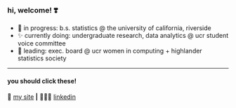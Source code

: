 ### hi, welcome! ❣️


- 🌱  in progress: b.s. statistics @ the university of california, riverside
- ✨ currently doing: undergraduate research, data analytics @ ucr student voice committee
- 🍄 leading: exec. board @ ucr women in computing + highlander statistics society
---


#### you should click these!

💌 [my site][website] **|** 
👩🏻‍💻 [linkedin][linkedin]


[website]: https://flemmerlauren.wixsite.com/personal
[linkedin]: https://www.linkedin.com/in/lauren-flemmer/



